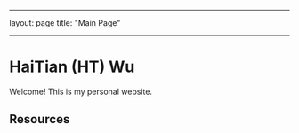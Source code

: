 ---
layout: page
title: "Main Page"
___

# HaiTian (HT) Wu

Welcome! This is my personal website.

## Resources
